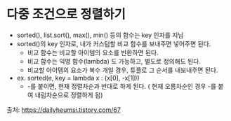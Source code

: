 # 다중 조건으로 정렬하기
* sorted(), list.sort(), max(), min() 등의 함수는 key 인자를 지님
* sorted()의 key 인자로, 내가 커스텀할 비교 함수를 보내주면 넣어주면 된다.
  * 비교 함수는 비교할 아이템의 요소를 반환하면 된다.
  * 비교 함수는 익명 함수(lambda) 도 가능하고, 별도로 정의해도 된다.
  * 비교할 아이템의 요소가 복수 개일 경우, 튜플로 그 순서를 내보내주면 된다.
* ex. sorted(e, key = lambda x : (x[0], -x[1]))
  * -를 붙이면, 현재 정렬차순과 반대로 하게 된다. ( 현재 오름차순인 경우 -를 붙여 내림차순으로 정렬하게 됨)


출처: <https://dailyheumsi.tistory.com/67>
